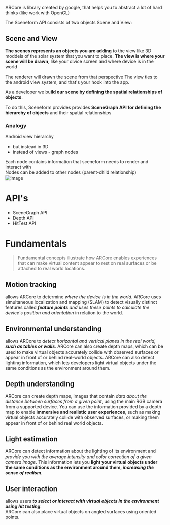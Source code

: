 ARCore is library created by google, that helps you to abstract a lot of hard thinks (like work with OpenGL)

The Sceneform API consists of two objects Scene and View:

## Scene and View
**The scenes represents an objects you are adding** to the view like 3D moddels of the solar system that you want to place.
**The view is where your scene will be drawn**, like your divice screen and where device is in the world

The renderer will drawn the scene from that perspective
The view ties to the android view system, and that's your hook into the app.  


As a developer we bu**ild our scene by defining the spatial relationships of objects**.  

To do this, Sceneform provides provides **SceneGraph API for defining the hierarchy of objects** and their spatial relationships

### Analogy
Android view hierarchy
 - but instead in 3D
 - instead of views - graph nodes

Each node contains information that sceneform needs to render and interact with  
Nodes can be added to other nodes (parent-child relationship)  
![image](https://user-images.githubusercontent.com/63263301/227622784-1d25785c-00d7-4cf1-9cdb-99202ac6453e.png)


# API's

- SceneGraph API
- Depth API
- HitTest API


# Fundamentals

> Fundamental concepts illustrate how ARCore enables experiences that can make virtual content appear to rest on real surfaces or be attached to real world locations.

## Motion tracking
allows ARCore to determine *where the device is in the world*. ARCore uses simultaneous localization and mapping (SLAM) to detect visually distinct features called ***feature points** and uses these points to calculate the device's position and orientation* in relation to the world.

## Environmental understanding
allows ARCore to *detect horizontal and vertical planes in the real world, **such as tables or walls***. ARCore can also create depth maps, which can be used to make virtual objects accurately collide with observed surfaces or appear in front of or behind real-world objects. ARCore can also detect lighting information, which lets developers light virtual objects under the same conditions as the environment around them.

## Depth understanding
ARCore can create depth maps, images that contain *data about the distance between surfaces from a given point*, using the main RGB camera from a supported device. You can use the information provided by a depth map to enable **immersive and realistic user experiences**, such as making virtual objects accurately collide with observed surfaces, or making them appear in front of or behind real world objects.

## Light estimation
ARCore can detect information about the lighting of its environment and *provide you with the average intensity and color correction of a given camera image*. This information lets you **light your virtual objects under the same conditions as the environment around them, *increasing the sense of realism***.

## User interaction
allows users ***to select or interact with virtual objects in the environment using hit testing***.   
ARCore can also place virtual objects on angled surfaces using oriented points.
